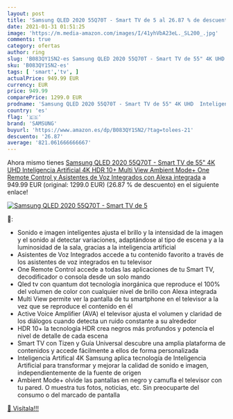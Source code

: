 ```yaml
---
layout: post
title: 'Samsung QLED 2020 55Q70T - Smart TV de 5 al 26.87 % de descuento'
date: 2021-01-31 01:51:25
image: 'https://m.media-amazon.com/images/I/41yhVbA23eL._SL200_.jpg'
comments: true
category: ofertas
author: ring
slug: 'B083QY1SN2-es Samsung QLED 2020 55Q70T - Smart TV de 55" 4K UHD...'
sku: 'B083QY1SN2-es'
tags: [ 'smart','tv', ]
actualPrice: 949.99 EUR
currency: EUR
price: 949.99
comparePrice: 1299.0 EUR
prodname: 'Samsung QLED 2020 55Q70T - Smart TV de 55" 4K UHD  Inteligencia Artificial 4K  HDR 10+  Multi View  Ambient Mode+  One Remote Control y Asistentes de Voz Integrados  con Alexa integrada'
country: 'es'
flag: '🇪🇸'
brand: 'SAMSUNG'
buyurl: 'https://www.amazon.es/dp/B083QY1SN2/?tag=tolees-21'
descuento: '26.87'
average: '821.061666666667'
---
```


Ahora mismo tienes [Samsung QLED 2020 55Q70T - Smart TV de 55" 4K UHD  Inteligencia Artificial 4K  HDR 10+  Multi View  Ambient Mode+  One Remote Control y Asistentes de Voz Integrados  con Alexa integrada](https://www.amazon.es/dp/B083QY1SN2/?tag=tolees-21) a 949.99 EUR (original: 1299.0 EUR) (26.87 %  de descuento) en el siguiente enlace!

[![Samsung QLED 2020 55Q70T - Smart TV de 5](https://m.media-amazon.com/images/I/41yhVbA23eL._SL200_.jpg)](https://www.amazon.es/dp/B083QY1SN2/?tag=tolees-21)

🔎:

- Sonido e imagen inteligentes ajusta el brillo y la intensidad de la imagen y el sonido al detectar variaciones, adaptándose al tipo de escena y a la luminosidad de la sala, gracias a la inteligencia artificial
- Asistentes de Voz Integrados accede a tu contenido favorito a través de los asistentes de voz integrados en tu televisor
- One Remote Control accede a todas las aplicaciones de tu Smart TV, decodificador o consola desde un solo mando
- Qled tv con quantum dot tecnología inorgánica que reproduce el 100% del volumen de color con cualquier nivel de brillo con Alexa integrada
- Multi View permite ver la pantalla de tu smartphone en el televisor a la vez que se reproduce el contenido en él
- Active Voice Amplifier (AVA) el televisor ajusta el volumen y claridad de los diálogos cuando detecta un ruido constante a su alrededor
- HDR 10+ la tecnología HDR crea negros más profundos y potencía el nivel de detalle de cada escena
- Smart TV con Tizen y Guía Universal descubre una amplia plataforma de contenidos y accede fácilmente a ellos de forma personalizada
- Inteligencia Artifical 4K Samsung aplica tecnología de Inteligencia Artificial para transformar y mejorar la calidad de sonido e imagen, independientemente de la fuente de origen
- Ambient Mode+ olvide las pantallas en negro y camufla el televisor con tu pared. O muestra tus fotos, noticias, etc. Sin preocuparte del consumo o del marcado de pantalla

[🛒 Visítala!!!](https://www.amazon.es/dp/B083QY1SN2/?tag=tolees-21)
